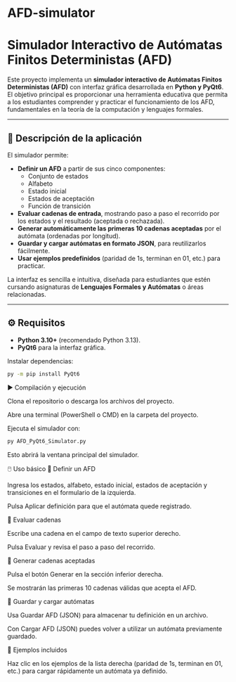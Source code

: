 # AFD-simulator
# Simulador Interactivo de Autómatas Finitos Deterministas (AFD)

Este proyecto implementa un **simulador interactivo de Autómatas Finitos Deterministas (AFD)** con interfaz gráfica desarrollada en **Python y PyQt6**.  
El objetivo principal es proporcionar una herramienta educativa que permita a los estudiantes comprender y practicar el funcionamiento de los AFD, fundamentales en la teoría de la computación y lenguajes formales.

---

## 📖 Descripción de la aplicación

El simulador permite:

- **Definir un AFD** a partir de sus cinco componentes:
  - Conjunto de estados
  - Alfabeto
  - Estado inicial
  - Estados de aceptación
  - Función de transición
- **Evaluar cadenas de entrada**, mostrando paso a paso el recorrido por los estados y el resultado (aceptada o rechazada).
- **Generar automáticamente las primeras 10 cadenas aceptadas** por el autómata (ordenadas por longitud).
- **Guardar y cargar autómatas en formato JSON**, para reutilizarlos fácilmente.
- **Usar ejemplos predefinidos** (paridad de 1s, terminan en 01, etc.) para practicar.

La interfaz es sencilla e intuitiva, diseñada para estudiantes que estén cursando asignaturas de **Lenguajes Formales y Autómatas** o áreas relacionadas.

---

## ⚙️ Requisitos

- **Python 3.10+** (recomendado Python 3.13).
- **PyQt6** para la interfaz gráfica.

Instalar dependencias:
```bash
py -m pip install PyQt6
```
▶️ Compilación y ejecución

Clona el repositorio o descarga los archivos del proyecto.

Abre una terminal (PowerShell o CMD) en la carpeta del proyecto.

Ejecuta el simulador con:
```bash
py AFD_PyQt6_Simulator.py
```

Esto abrirá la ventana principal del simulador.

🖱️ Uso básico
🔹 Definir un AFD

Ingresa los estados, alfabeto, estado inicial, estados de aceptación y transiciones en el formulario de la izquierda.

Pulsa Aplicar definición para que el autómata quede registrado.

🔹 Evaluar cadenas

Escribe una cadena en el campo de texto superior derecho.

Pulsa Evaluar y revisa el paso a paso del recorrido.

🔹 Generar cadenas aceptadas

Pulsa el botón Generar en la sección inferior derecha.

Se mostrarán las primeras 10 cadenas válidas que acepta el AFD.

🔹 Guardar y cargar autómatas

Usa Guardar AFD (JSON) para almacenar tu definición en un archivo.

Con Cargar AFD (JSON) puedes volver a utilizar un autómata previamente guardado.

🔹 Ejemplos incluidos

Haz clic en los ejemplos de la lista derecha (paridad de 1s, terminan en 01, etc.) para cargar rápidamente un autómata ya definido.
